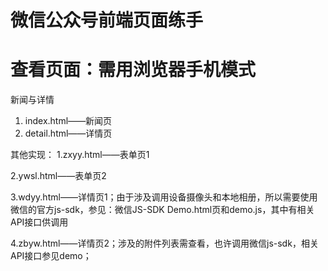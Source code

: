 # 微信公众号前端页面练手

# 查看页面：需用浏览器手机模式

新闻与详情
<ol>
<li>index.html——新闻页</li>
<li>detail.html——详情页</li>
</ol>

其他实现：
1.zxyy.html——表单页1

2.ywsl.html——表单页2

3.wdyy.html——详情页1；由于涉及调用设备摄像头和本地相册，所以需要使用微信的官方js-sdk，参见：微信JS-SDK Demo.html页和demo.js，其中有相关API接口供调用

4.zbyw.html——详情页2；涉及的附件列表需查看，也许调用微信js-sdk，相关API接口参见demo；
